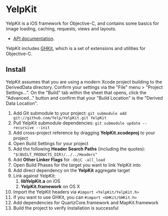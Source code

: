 YelpKit
========

YelpKit is a iOS framework for Objective-C, and contains some basics for image loading, caching, requests, views and layouts.

- [API documentation](http://yelp.github.com/YelpKit/).

YelpKit includes [GHKit](http://github.com/gabriel/gh-kit), which is a set of extensions and utilities for Objective-C.

Install
-------

YelpKit assumes that you are using a modern Xcode project building to the DerivedData directory. Confirm your settings
via the "File" menu > "Project Settings...". On the "Build" tab within the sheet that opens, click the "Advanced..."
button and confirm that your "Build Location" is the "Derived Data Location".

1. Add Git submodule to your project: `git submodule add git://github.com/Yelp/YelpKit.git YelpKit`
1. Pull YelpKit submodule dependencies: `git submodule update --recursive --init`
1. Add cross-project reference by dragging **YelpKit.xcodeproj** to your project
1. Open Build Settings for your project
1. Add the following **Header Search Paths** (including the quotes): `"$(BUILT_PRODUCTS_DIR)/../../Headers"`
1. Add **Other Linker Flags** for `-ObjC -all_load`
1. Open Build Phases for the target you want to link YelpKit into
1. Add direct dependency on the **YelpKit** aggregate target
1. Link against YelpKit:
    1. **libYelpKit.a** on iOS
    1. **YelpKit.framework** on OS X
1. Import the YelpKit headers via `#import <YelpKit/YelpKit.h>`
1. If you want to use GHKit, you can `#import <GHKit/GHKit.h>`
1. Add dependencies for QuartzCore.framework and MapKit.framework
1. Build the project to verify installation is successful

